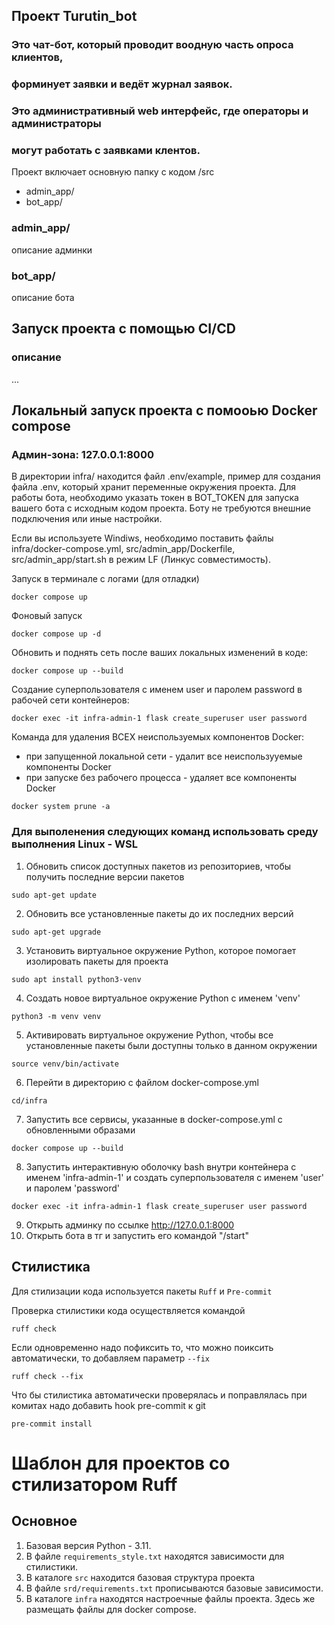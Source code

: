 ## Проект Turutin_bot
### Это чат-бот, который проводит воодную часть опроса клиентов,
### форминует заявки и ведёт журнал заявок.
### Это административный web интерфейс, где операторы и администраторы
### могут работать с заявками клентов.

Проект включает основную папку с кодом /src
 - admin_app/
 - bot_app/

### admin_app/

описание админки

### bot_app/

описание бота

## Запуск проекта с помощью CI/CD
### описание

...

## Локальный запуск проекта с помоoью Docker compose
### Админ-зона: 127.0.0.1:8000

В директории infra/ находится файл .env/example, пример для создания
файла .env, который хранит переменные окружения проекта.
Для работы бота, необходимо указать токен в BOT_TOKEN для запуска вашего бота с исходным кодом проекта. Боту не требуются внешние подключения или иные настройки.

Если вы используете Windiws, необходимо поставить файлы
infra/docker-compose.yml, src/admin_app/Dockerfile, src/admin_app/start.sh
в режим LF (Линкус совместимость).

Запуск в терминале с логами (для отладки)
```shell
docker compose up
```
Фоновый запуск
```shell
docker compose up -d
```
Обновить и поднять сеть после ваших локальных изменений в коде:
```shell
docker compose up --build
```
Создание суперпользователя с именем user и паролем password
в рабочей сети контейнеров:
```shell
docker exec -it infra-admin-1 flask create_superuser user password
```
Команда для удаления ВСЕХ неиспользуемых компонентов Docker:
 - при запущенной локальной сети - удалит все неиспользууемые компоненты Docker
 - при запуске без рабочего процесса - удаляет все компоненты Docker
```shell
docker system prune -a
```

### Для выполенения следующих команд использовать среду выполнения Linux - WSL 
1) Обновить список доступных пакетов из репозиториев, чтобы получить последние версии пакетов
```
sudo apt-get update
```
2) Обновить все установленные пакеты до их последних версий
```
sudo apt-get upgrade
```
3) Установить виртуальное окружение Python, которое помогает изолировать пакеты для проекта
```
sudo apt install python3-venv
```
4) Создать новое виртуальное окружение Python с именем 'venv'
```
python3 -m venv venv
```
5) Активировать виртуальное окружение Python, чтобы все установленные пакеты были доступны только в данном окружении
```
source venv/bin/activate
```
6) Перейти в директорию с файлом docker-compose.yml
```
cd/infra
```
7) Запустить все сервисы, указанные в docker-compose.yml с обновленными образами
```
docker compose up --build
```
8) Запустить интерактивную оболочку bash внутри контейнера с именем 'infra-admin-1' и создать суперпользователя с именем 'user' и паролем 'password'
```
docker exec -it infra-admin-1 flask create_superuser user password
```
9) Открыть админку по ссылке http://127.0.0.1:8000
10) Открыть бота в тг и запустить его командой "/start"


## Стилистика

Для стилизации кода используется пакеты `Ruff` и `Pre-commit`

Проверка стилистики кода осуществляется командой
```shell
ruff check
```

Если одновременно надо пофиксить то, что можно поиксить автоматически, то добавляем параметр `--fix`
```shell
ruff check --fix
```

Что бы стилистика автоматически проверялась и поправлялась при комитах надо добавить hook pre-commit к git

```shell
pre-commit install
```
# Шаблон для проектов со стилизатором Ruff

## Основное

1. Базовая версия Python - 3.11.
2. В файле `requirements_style.txt` находятся зависимости для стилистики.
3. В каталоге `src` находится базовая структура проекта
4. В файле `srd/requirements.txt` прописываются базовые зависимости.
5. В каталоге `infra` находятся настроечные файлы проекта. Здесь же размещать файлы для docker compose.